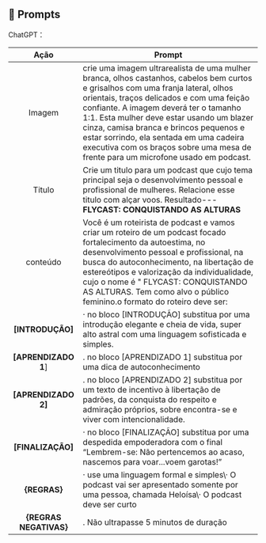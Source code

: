 ## 🧠 Prompts


ChatGPT：

|   Ação   | Prompt                                                                                                                                                                                                                                                                         |
| :------: | ------------------------------------------------------------------------------------------------------------------------------------------------------------------------------------------------------------------------------------------------------------------------------ |
|  Imagem  | crie uma imagem ultrarealista de uma mulher branca, olhos castanhos, cabelos bem curtos e grisalhos com uma franja lateral, olhos orientais, traços delicados e com uma feição confiante. A imagem deverá ter o tamanho 1:1. Esta mulher deve estar usando um blazer cinza, camisa branca e brincos pequenos e estar sorrindo, ela sentada em uma cadeira executiva com os braços sobre uma mesa de frente para um microfone usado em podcast.|
|  Titulo  |  Crie um titulo para um podcast que cujo tema principal seja o desenvolvimento pessoal e profissional de mulheres. Relacione esse titulo com alçar voos. Resultado---**FLYCAST: CONQUISTANDO AS ALTURAS**  |
| conteúdo | Você é um roteirista de podcast  e vamos criar um roteiro de um podcast focado fortalecimento da autoestima, no desenvolvimento pessoal e profissional, na busca do autoconhecimento, na libertação de estereótipos e valorização da individualidade, cujo o nome é " FLYCAST: CONQUISTANDO AS ALTURAS. Tem como alvo o público feminino.o formato do roteiro deve ser:|
|**[INTRODUÇÃO]**|· no bloco [INTRODUÇÃO] substitua por uma introdução elegante e cheia de vida, super alto astral com uma linguagem sofisticada e simples.|
|**[APRENDIZADO 1**]|. no bloco [APRENDIZADO 1] substitua por uma dica de autoconhecimento
|**[APRENDIZADO 2]**|. no bloco [APRENDIZADO 2] substitua por um texto de incentivo à libertação de padrões, da conquista do respeito e admiração próprios, sobre encontra-se e viver com intencionalidade.
|**[FINALIZAÇÃO]**|· no bloco [FINALIZAÇÃO] substitua por uma despedida empoderadora com o final “Lembrem-se: Não pertencemos ao acaso, nascemos para voar...voem garotas!”
|**{REGRAS}**|· use uma linguagem formal e simples\· O podcast vai ser apresentado somente por uma pessoa, chamada Heloísa\· O podcast deve ser curto|
|**{REGRAS NEGATIVAS}**|. Não ultrapasse 5 minutos de duração|

